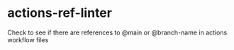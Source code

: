 # actions-ref-linter
Check to see if there are references to @main or @branch-name in actions workflow files

